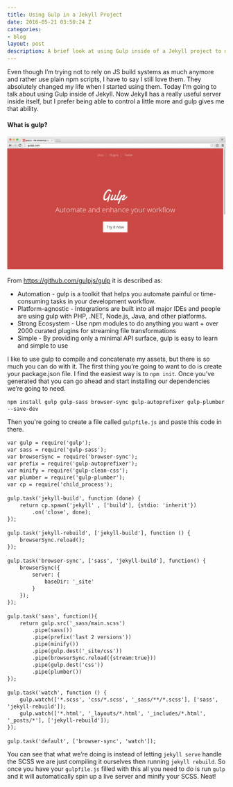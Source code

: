 ```yaml
---
title: Using Gulp in a Jekyll Project
date: 2016-05-21 03:50:24 Z
categories:
- blog
layout: post
description: A brief look at using Gulp inside of a Jekyll project to manage your asset building.
---
```


Even though I’m trying not to rely on JS build systems as much anymore and rather use plain npm scripts, I have to say I still love them. They absolutely changed my life when I started using them. Today I'm going to talk about using Gulp inside of Jekyll. Now Jekyll has a really useful server inside itself, but I prefer being able to control a little more and gulp gives me that ability.

#### What is gulp?

![gulp](/assets/img/gulp.jpg)

From https://github.com/gulpjs/gulp it is described as:

* Automation - gulp is a toolkit that helps you automate painful or time-consuming tasks in your development workflow.
* Platform-agnostic - Integrations are built into all major IDEs and people are using gulp with PHP, .NET, Node.js, Java, and other platforms.
* Strong Ecosystem - Use npm modules to do anything you want + over 2000 curated plugins for streaming file transformations
* Simple - By providing only a minimal API surface, gulp is easy to learn and simple to use

I like to use gulp to compile and concatenate my assets, but there is so much you can do with it. The first thing you’re going to want to do is create your package.json file. I find the easiest way is to `npm init`. Once you’ve generated that you can go ahead and start installing our dependencies we’re going to need.

```
npm install gulp gulp-sass browser-sync gulp-autoprefixer gulp-plumber --save-dev
```

Then you're going to create a file called `gulpfile.js` and paste this code in there.

```
var gulp = require('gulp');
var sass = require('gulp-sass');
var browserSync = require('browser-sync');
var prefix = require('gulp-autoprefixer');
var minify = require('gulp-clean-css');
var plumber = require('gulp-plumber');
var cp = require('child_process');

gulp.task('jekyll-build', function (done) {
    return cp.spawn('jekyll' , ['build'], {stdio: 'inherit'})
        .on('close', done);
});

gulp.task('jekyll-rebuild', ['jekyll-build'], function () {
    browserSync.reload();
});

gulp.task('browser-sync', ['sass', 'jekyll-build'], function() {
    browserSync({
        server: {
            baseDir: '_site'
        }
    });
});

gulp.task('sass', function(){
    return gulp.src('_sass/main.scss')
        .pipe(sass())
        .pipe(prefix('last 2 versions'))
        .pipe(minify())
        .pipe(gulp.dest('_site/css'))
        .pipe(browserSync.reload({stream:true}))
        .pipe(gulp.dest('css'))
        .pipe(plumber())
});

gulp.task('watch', function () {
    gulp.watch(['*.scss', 'css/*.scss', '_sass/**/*.scss'], ['sass', 'jekyll-rebuild']);
    gulp.watch(['*.html', '_layouts/*.html', '_includes/*.html', '_posts/*'], ['jekyll-rebuild']);
});

gulp.task('default', ['browser-sync', 'watch']);

```

You can see that what we’re doing is instead of letting `jekyll serve` handle the SCSS we are just compiling it ourselves then running `jekyll rebuild`. So once you have your `gulpfile.js` filled with this all you need to do is run `gulp` and it will automatically spin up a live server and minify your SCSS. Neat!